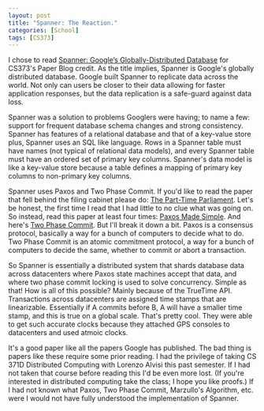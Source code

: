 ```yaml
---
layout: post
title: "Spanner: The Reaction."
categories: [School]
tags: [CS373]
---
```


I chose to read [Spanner: Google’s Globally-Distributed Database](http://static.googleusercontent.com/external_content/untrusted_dlcp/research.google.com/en/us/archive/spanner-osdi2012.pdf) for CS373's Paper Blog credit. As the title implies, Spanner is Google's globally distributed database.  Google built Spanner to replicate data across the world. Not only can users be closer to their data allowing for faster application responses, but the data replication is a safe-guard against data loss.

Spanner was a solution to problems Googlers were having; to name a few: support for frequent database schema changes and strong consistency. Spanner has features of a relational database and that of a key-value store plus, Spanner uses an SQL like language. Rows in a Spanner table must have names (not typical of relational data models), and every Spanner table must have an ordered set of primary key columns. Spanner's data model is like a key-value store because a table defines a mapping of primary key columns to non-primary key columns.

Spanner uses Paxos and Two Phase Commit. If you'd like to read the paper that fell behind the filing cabinet please do: [The Part-Time Parliament](http://research.microsoft.com/en-us/um/people/lamport/pubs/lamport-paxos.pdf). Let's be honest, the first time I read that I had little to no clue what was going on. So instead, read this paper at least four times: [Paxos Made Simple](http://research.microsoft.com/en-us/um/people/lamport/pubs/paxos-simple.pdf). And here's [Two Phase Commit](http://research.microsoft.com/en-us/people/philbe/chapter7.pdf). But I'll break it down a bit. Paxos is a consensus protocol, basically a way for a bunch of computers to decide what to do. Two Phase Commit is an atomic commitment protocol, a way for a bunch of computers to decide the same, whether to commit or abort a transaction.

So Spanner is essentially a distributed system that shards database data across datacenters where Paxos state machines accept that data, and where two phase commit locking is used to solve concurrency. Simple as that! How is all of this possible? Mainly because of the TrueTime API. Transactions across datacenters are assigned time stamps that are linearizable. Essentially if A commits before B, A will have a smaller time stamp, and this is true on a global scale. That's pretty cool. They were able to get such accurate clocks because they attached GPS consoles to datacenters and used atmoic clocks.

It's a good paper like all the papers Google has published. The bad thing is papers like these require some prior reading. I had the privilege of taking CS 371D Distributed Computing with Lorenzo Alvisi this past semester. If I had not taken that course before reading this I'd be even more lost. (If you're interested in distributed computing take the class; I hope you like proofs.) If I had not known what Paxos, Two Phase Commit, Marzullo's Algorithm, etc. were I would not have fully understood the implementation of Spanner.
